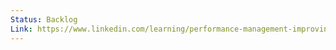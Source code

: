 ```yaml
---
Status: Backlog
Link: https://www.linkedin.com/learning/performance-management-improving-employee-performance/what-we-mean-when-we-talk-about-performance-management?resume=false&u=2113185
---
```

